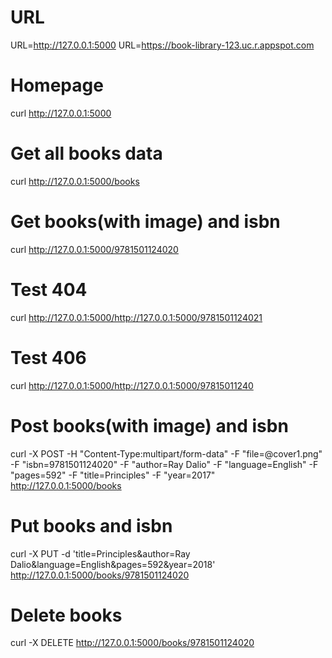 
# URL
URL=http://127.0.0.1:5000
URL=https://book-library-123.uc.r.appspot.com

# Homepage
curl http://127.0.0.1:5000

# Get all books data
curl http://127.0.0.1:5000/books

# Get books(with image) and isbn
curl http://127.0.0.1:5000/9781501124020

# Test 404
curl http://127.0.0.1:5000/http://127.0.0.1:5000/9781501124021

# Test 406
curl http://127.0.0.1:5000/http://127.0.0.1:5000/97815011240

# Post books(with image) and isbn
curl -X POST -H "Content-Type:multipart/form-data" -F "file=@cover1.png" -F "isbn=9781501124020"  -F "author=Ray Dalio" -F "language=English" -F "pages=592" -F "title=Principles" -F "year=2017" http://127.0.0.1:5000/books 

# Put books and isbn
curl -X PUT -d 'title=Principles&author=Ray Dalio&language=English&pages=592&year=2018' http://127.0.0.1:5000/books/9781501124020

# Delete books 
curl -X DELETE http://127.0.0.1:5000/books/9781501124020
